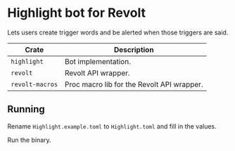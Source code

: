 # Highlight bot for Revolt

Lets users create trigger words and be alerted when those triggers are said.

| Crate           | Description                                |
|-----------------|--------------------------------------------|
| `highlight`     | Bot implementation.                        |
| `revolt`        | Revolt API wrapper.                        |
| `revolt-macros` | Proc macro lib for the Revolt API wrapper. |

## Running
Rename `Highlight.example.toml` to `Highlight.toml` and fill in the values.

Run the binary.